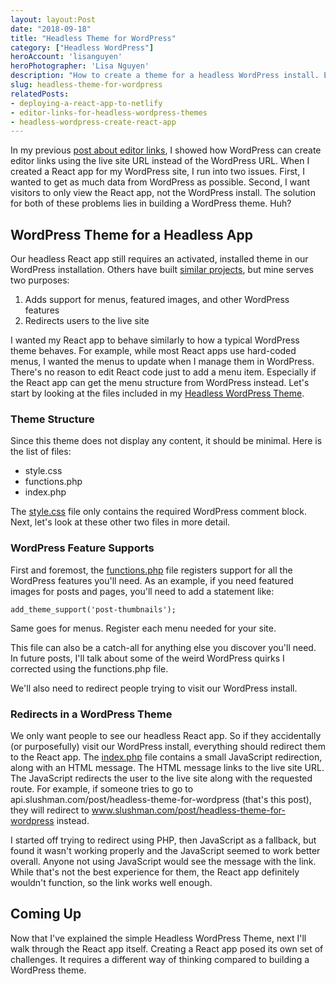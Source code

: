 ```yaml
---
layout: layout:Post
date: "2018-09-18"
title: "Headless Theme for WordPress"
category: ["Headless WordPress"]
heroAccount: 'lisanguyen'
heroPhotographer: 'Lisa Nguyen'
description: "How to create a theme for a headless WordPress install. Even when the front-end of your site isn't displayed by WordPress, you still need a theme."
slug: headless-theme-for-wordpress
relatedPosts:
- deploying-a-react-app-to-netlify
- editor-links-for-headless-wordpress-themes
- headless-wordpress-create-react-app
---
```


In my previous [post about editor links](/post/editor-links-for-headless-wordpress-themes), I showed how WordPress can create editor links using the live site URL instead of the WordPress URL. When I created a React app for my WordPress site, I run into two issues. First, I wanted to get as much data from WordPress as possible. Second, I want visitors to only view the React app, not the WordPress install. The solution for both of these problems lies in building a WordPress theme. Huh?

## WordPress Theme for a Headless App

Our headless React app still requires an activated, installed theme in our WordPress installation. Others have built [similar projects](https://github.com/paramander/wp-headless-theme), but mine serves two purposes:

1. Adds support for menus, featured images, and other WordPress features
2. Redirects users to the live site

I wanted my React app to behave similarly to how a typical WordPress theme behaves. For example, while most React apps use hard-coded menus, I wanted the menus to update when I manage them in WordPress. There's no reason to edit React code just to add a menu item. Especially if the React app can get the menu structure from WordPress instead. Let's start by looking at the files included in my [Headless WordPress Theme](https://github.com/slushman/headless-theme).

### Theme Structure

Since this theme does not display any content, it should be minimal. Here is the list of files:

* style.css
* functions.php
* index.php

The [style.css](https://github.com/slushman/headless-theme/blob/master/style.css) file only contains the required WordPress comment block. Next, let's look at these other two files in more detail.

### WordPress Feature Supports

First and foremost, the [functions.php](https://github.com/slushman/headless-theme/blob/master/functions.php) file registers support for all the WordPress features you'll need. As an example, if you need featured images for posts and pages, you'll need to add a statement like:

```astro
add_theme_support('post-thumbnails');
```

Same goes for menus. Register each menu needed for your site.

This file can also be a catch-all for anything else you discover you'll need. In future posts, I'll talk about some of the weird WordPress quirks I corrected using the functions.php file.

We'll also need to redirect people trying to visit our WordPress install.

### Redirects in a WordPress Theme

We only want people to see our headless React app. So if they accidentally (or purposefully) visit our WordPress install, everything should redirect them to the React app. The [index.php](https://github.com/slushman/headless-theme/blob/master/index.php) file contains a small JavaScript redirection, along with an HTML message. The HTML message links to the live site URL. The JavaScript redirects the user to the live site along with the requested route. For example, if someone tries to go to api.slushman.com/post/headless-theme-for-wordpress (that's this post), they will redirect to www.slushman.com/post/headless-theme-for-wordpress instead.

I started off trying to redirect using PHP, then JavaScript as a fallback, but found it wasn't working properly and the JavaScript seemed to work better overall. Anyone not using JavaScript would see the message with the link. While that's not the best experience for them, the React app definitely wouldn't function, so the link works well enough.

## Coming Up

Now that I've explained the simple Headless WordPress Theme, next I'll walk through the React app itself. Creating a React app posed its own set of challenges. It requires a different way of thinking compared to building a WordPress theme.
